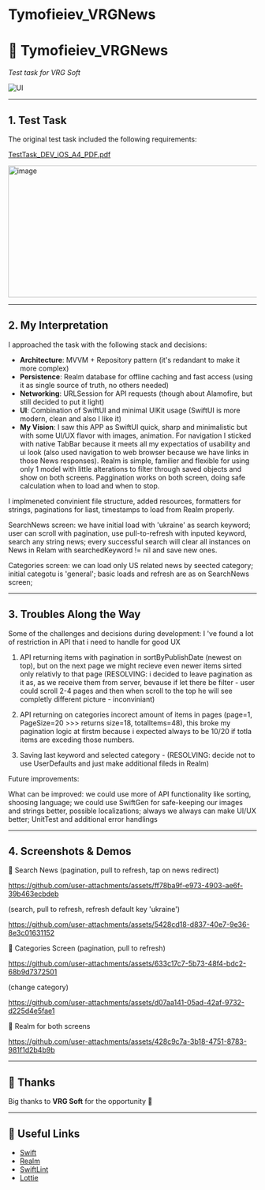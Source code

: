 # Tymofieiev_VRGNews
# 📰 Tymofieiev\_VRGNews

*Test task for VRG Soft*

![UI](https://img.shields.io/badge/UI-SwiftUI-purple)

---

## 1. Test Task

The original test task included the following requirements:

[TestTask_DEV_iOS_A4_PDF.pdf](https://github.com/user-attachments/files/22454885/TestTask_DEV_iOS_A4_PDF.pdf)

<img width="824" height="267" alt="image" src="https://github.com/user-attachments/assets/737e20e4-acd3-4c64-81b1-f2de88c30b0c" />


---

## 2. My Interpretation

I approached the task with the following stack and decisions:

* **Architecture**: MVVM + Repository pattern (it's redandant to make it more complex)
* **Persistence**: Realm database for offline caching and fast access (using it as single source of truth, no others needed)
* **Networking**: URLSession for API requests (though about Alamofire, but still decided to put it light)
* **UI**: Combination of SwiftUI and minimal UIKit usage (SwiftUI is more modern, clean and also I like it)
* **My Vision**:
I saw this APP as SwiftUI quick, sharp and minimalistic but with some UI/UX flavor with images, animation. For navigation I sticked with native TabBar because it meets all my expectatios of usability and ui look (also used navigation to web browser because we have links in those News responses). Realm is simple, familier and flexible for using only 1 model with little alterations to filter through saved objects and show on both screens. Paggination works on both screen, doing safe calculation when to load and when to stop.

I implmeneted convinient file structure, added resources, formatters for strings, paginations for liast, timestamps to load from Realm properly.

SearchNews screen: we have initial load with 'ukraine' as search keyword; user can scroll with pagination, use pull-to-refresh with inputed keyword, search any string news; every successful search will clear all instances on News in Relam with searchedKeyword != nil and save new ones.

Categories screen: we can load only US related news by seected category; initial categotu is 'general'; basic loads and refresh are as on SearchNews screen;

---

## 3. Troubles Along the Way

Some of the challenges and decisions during development:
I 've found a lot of restriction in API that i need to handle for good UX
1. API returning items with pagination in sortByPublishDate (newest on top), but on the next page we might recieve even newer items sirted only relativly to that page (RESOLVING: i decided to leave pagination as it as, as we receive them from server, bevause if let there be filter - user could scroll 2-4 pages and then when scroll to the top he will see completly different picture - inconviniant)

2. API returning on categories incorect amount of items in pages (page=1, PageSize=20 >>> returns size=18, totalItems=48), this broke my pagination logic at firstm because i expected always to be 10/20 if totla items are exceding those numbers.

3. Saving last keyword and selected category - (RESOLVING: decide not to use UserDefaults and just make additional fileds in Realm)

Future improvements:

What can be improved: we could use more of API functionality like sorting, shoosing language; we could use SwiftGen for safe-keeping our images and strings better, possible localizations; always we always can make UI/UX better; UnitTest and additional error handlings

---

## 4. Screenshots & Demos

📱 Search News 
(pagination, pull to refresh, tap on news redirect)

https://github.com/user-attachments/assets/ff78ba9f-e973-4903-ae6f-39b463ecbdeb

(search, pull to refresh, refresh default key 'ukraine')

https://github.com/user-attachments/assets/5428cd18-d837-40e7-9e36-8e3c01631152



📱 Categories Screen
(pagination, pull to refresh)

https://github.com/user-attachments/assets/633c17c7-5b73-48f4-bdc2-68b9d7372501


(change category)

https://github.com/user-attachments/assets/d07aa141-05ad-42af-9732-d225d4e5fae1



📱 Realm for both screens

https://github.com/user-attachments/assets/428c9c7a-3b18-4751-8783-981f1d2b4b9b



---

## 🙏 Thanks

Big thanks to **VRG Soft** for the opportunity 🙌

---

## 🔗 Useful Links

* [Swift](https://swift.org/)
* [Realm](https://realm.io/)
* [SwiftLint](https://github.com/realm/SwiftLint)
* [Lottie](https://github.com/airbnb/lottie-ios)
